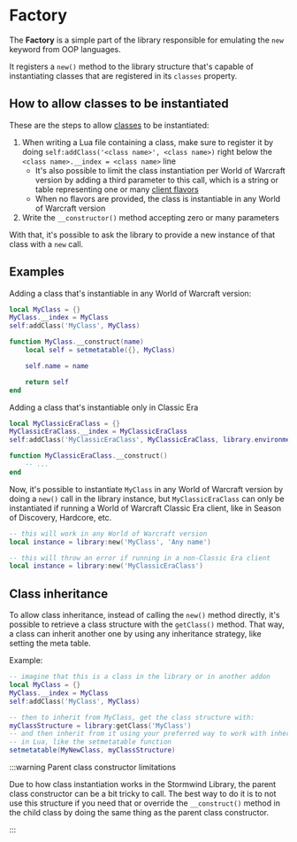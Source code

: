 # Factory

The **Factory** is a simple part of the library responsible for emulating the `new` keyword from OOP languages.

It registers a `new()` method to the library structure that's capable of instantiating classes
that are registered in its `classes` property.

## How to allow classes to be instantiated

These are the steps to allow [classes](classes) to be instantiated:

1. When writing a Lua file containing a class, make sure to register it by doing
`self:addClass('<class name>', <class name>)` right below the `<class name>.__index = <class name>`
line
   * It's also possible to limit the class instantiation per World of Warcraft
     version by adding a third parameter to this call, which is a string or 
     table representing one or many [client flavors](environment)
   * When no flavors are provided, the class is instantiable in any World of 
     Warcraft version
1. Write the `__constructor()` method accepting zero or many parameters

With that, it's possible to ask the library to provide a new instance of that 
class with a `new` call.

## Examples

Adding a class that's instantiable in any World of Warcraft version:

```lua
local MyClass = {}
MyClass.__index = MyClass
self:addClass('MyClass', MyClass)

function MyClass.__construct(name)
    local self = setmetatable({}, MyClass)

    self.name = name

    return self
end
```

Adding a class that's instantiable only in Classic Era

```lua
local MyClassicEraClass = {}
MyClassicEraClass.__index = MyClassicEraClass
self:addClass('MyClassicEraClass', MyClassicEraClass, library.environment.constants.CLIENT_CLASSIC_ERA)

function MyClassicEraClass.__construct()
    -- ...
end
```

Now, it's possible to instantiate `MyClass` in any World of Warcraft version 
by doing a `new()` call in the library instance, but `MyClassicEraClass` can
only be instantiated if running a World of Warcraft Classic Era client, like 
in Season of Discovery, Hardcore, etc.

```lua
-- this will work in any World of Warcraft version
local instance = library:new('MyClass', 'Any name')

-- this will throw an error if running in a non-Classic Era client
local instance = library:new('MyClassicEraClass')
```

## Class inheritance

To allow class inheritance, instead of calling the `new()` method directly, 
it's possible to retrieve a class structure with the `getClass()` method. That
way, a class can inherit another one by using any inheritance strategy, like 
setting the meta table.

Example:

```lua
-- imagine that this is a class in the library or in another addon
local MyClass = {}
MyClass.__index = MyClass
self:addClass('MyClass', MyClass)

-- then to inherit from MyClass, get the class structure with:
myClassStructure = library:getClass('MyClass')
-- and then inherit from it using your preferred way to work with inheritance
-- in Lua, like the setmetatable function
setmetatable(MyNewClass, myClassStructure)
```

:::warning Parent class constructor limitations

Due to how class instantiation works in the Stormwind Library, the parent 
class constructor can be a bit tricky to call. The best way to do it is to
not use this structure if you need that or override the `__construct()` method
in the child class by doing the same thing as the parent class constructor.

:::